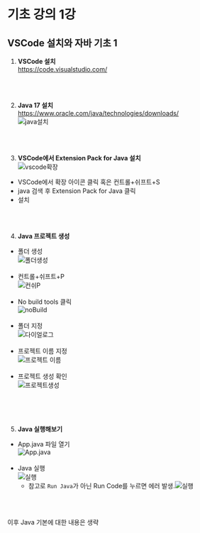 # 기초 강의 1강

## VSCode 설치와 자바 기초 1

1. **VSCode 설치** <br/>
   https://code.visualstudio.com/

<br/><br/>

2. **Java 17 설치**<br/>
   https://www.oracle.com/java/technologies/downloads/ <br/>
   ![java설치](https://user-images.githubusercontent.com/70805241/168430175-dd44455f-33ba-4975-8ce9-e4d6d54f799e.png)

<br/><br/>

3. **VSCode에서 Extension Pack for Java 설치** <br/>
   ![vscode확장](https://user-images.githubusercontent.com/70805241/168430268-d30796df-31b2-4652-9eb8-8933cb6f772b.png)

- VSCode에서 확장 아이콘 클릭 혹은 컨트롤+쉬프트+S
- java 검색 후 Extension Pack for Java 클릭
- 설치

<br/><br/>

4. **Java 프로젝트 생성**

- 폴더 생성 <br/> ![폴더생성](https://user-images.githubusercontent.com/70805241/168430516-6b8e5de8-a062-466a-ad47-5131d21c5e0b.png) <br/><br/>
- 컨트롤+쉬프트+P<br/>![컨쉬P](https://user-images.githubusercontent.com/70805241/168430481-efd2d4c0-3627-408b-a604-02d8bd76b4b5.png)<br/><br/>
- No build tools 클릭 <br/>![noBuild](https://user-images.githubusercontent.com/70805241/168430579-793c25bf-e0ff-451d-ad59-4b40fe97373c.png)<br/><br/>
- 폴더 지정 <br/> ![다이얼로그](https://user-images.githubusercontent.com/70805241/168430628-2c0eaae8-e32c-4daf-8405-3b57e08d1c5c.png)<br/><br/>
- 프로젝트 이름 지정 <br/>![프로젝트 이름](https://user-images.githubusercontent.com/70805241/168430689-e4820540-6155-4370-9403-4adade772425.png)<br/><br/>
- 프로젝트 생성 확인 <br/> ![프로젝트생성](https://user-images.githubusercontent.com/70805241/168430724-dd800d33-b0bb-4027-a665-5761f756f36c.png)<br/><br/>

<br/><br/>

5. **Java 실행해보기**

- App.java 파일 열기 <br/> ![App.java](https://user-images.githubusercontent.com/70805241/168430818-7ce1e6e4-52be-4544-b7b9-2d0c93778ff2.png)<br/><br/>
- Java 실행 <br/> ![실행](https://user-images.githubusercontent.com/70805241/168435371-4374c78a-987a-4ccc-b987-f5d46577d5b5.png)
  - 참고로 `Run Java`가 아닌 Run Code를 누르면 에러 발생.![실행](https://user-images.githubusercontent.com/70805241/168435967-b40fec61-58d3-4282-b4da-af44a878da0e.png)
    <br/>

<br/><br/>

이후 Java 기본에 대한 내용은 생략
